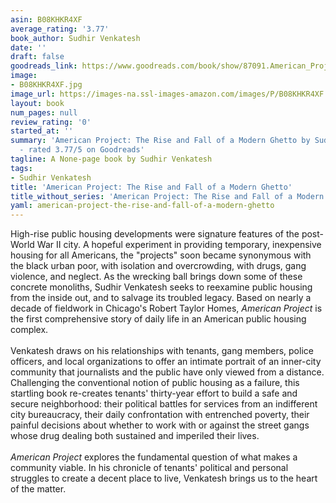 ```yaml
---
asin: B08KHKR4XF
average_rating: '3.77'
book_author: Sudhir Venkatesh
date: ''
draft: false
goodreads_link: https://www.goodreads.com/book/show/87091.American_Project
image:
- B08KHKR4XF.jpg
image_url: https://images-na.ssl-images-amazon.com/images/P/B08KHKR4XF.01._SCLZZZZZZZ.jpg
layout: book
num_pages: null
review_rating: '0'
started_at: ''
summary: 'American Project: The Rise and Fall of a Modern Ghetto by Sudhir Venkatesh
  - rated 3.77/5 on Goodreads'
tagline: A None-page book by Sudhir Venkatesh
tags:
- Sudhir Venkatesh
title: 'American Project: The Rise and Fall of a Modern Ghetto'
title_without_series: 'American Project: The Rise and Fall of a Modern Ghetto'
yaml: american-project-the-rise-and-fall-of-a-modern-ghetto
---
```


High-rise public housing developments were signature features of the post-World War II city. A hopeful experiment in providing temporary, inexpensive housing for all Americans, the "projects" soon became synonymous with the black urban poor, with isolation and overcrowding, with drugs, gang violence, and neglect. As the wrecking ball brings down some of these concrete monoliths, Sudhir Venkatesh seeks to reexamine public housing from the inside out, and to salvage its troubled legacy. Based on nearly a decade of fieldwork in Chicago's Robert Taylor Homes, <i>American Project</i> is the first comprehensive story of daily life in an American public housing complex.<br /><br />Venkatesh draws on his relationships with tenants, gang members, police officers, and local organizations to offer an intimate portrait of an inner-city community that journalists and the public have only viewed from a distance. Challenging the conventional notion of public housing as a failure, this startling book re-creates tenants' thirty-year effort to build a safe and secure neighborhood: their political battles for services from an indifferent city bureaucracy, their daily confrontation with entrenched poverty, their painful decisions about whether to work with or against the street gangs whose drug dealing both sustained and imperiled their lives.<br /><br /><i>American Project</i> explores the fundamental question of what makes a community viable. In his chronicle of tenants' political and personal struggles to create a decent place to live, Venkatesh brings us to the heart of the matter.